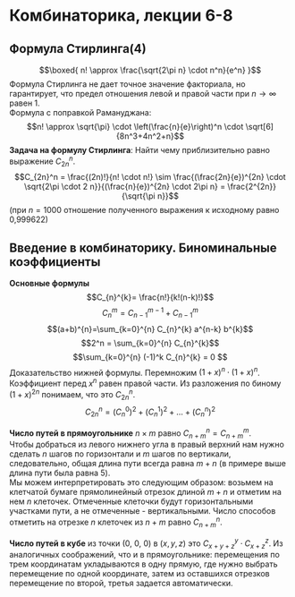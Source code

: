 # Комбинаторика, лекции 6-8

## Формула Стирлинга(4)
$$\boxed{
n! \approx \frac{\sqrt{2\pi n} \cdot n^n}{e^n}
}$$
Формула Стирлинга не дает точное значение факториала, но гарантирует, что предел отношения левой и правой части при $n \rightarrow \infty$ равен 1.  
Формула с поправкой Рамануджана:
$$n! \approx \sqrt{\pi} \cdot \left(\frac{n}{e}\right)^n \cdot \sqrt[6]{8n^3+4n^2+n}$$
**Задача на формулу Стирлинга**: Найти чему приблизительно равно выражение $C_{2n}^n$.  
$$C_{2n}^n = \frac{(2n)!}{n! \cdot n!} \sim \frac{(\frac{2n}{e})^{2n} \cdot \sqrt{2\pi \cdot 2 n}}{(\frac{n}{e})^{2n} \cdot 2\pi n} = \frac{2^{2n}}{\sqrt{\pi n}}$$
(при $n = 1000$ отношение полученного выражения к исходному равно 0,999622) 

## Введение в комбинаторику. Биноминальные коэффициенты

**Основные формулы**
$$C_{n}^{k}= \frac{n!}{k!(n-k)!}$$
$$C_{n}^{ m}=C_{n-1}^{ m-1}+C_{n-1}^{ m}$$
$$(a+b)^{n}=\sum_{k=0}^{n} C_{n}^{k} a^{n-k} b^{k}$$
$$2^n = \sum_{k=0}^{n} C_{n}^{k}$$
$$\sum_{k=0}^{n} (-1)^k C_{n}^{k} = 0 $$
Доказательство нижней формулы. Перемножим $(1+x)^n \cdot (1+x)^n$. Коэффициент перед $x^n$ равен правой части. Из  разложения по биному $(1+x)^{2n}$ понимаем, что это $C_{2n}^n$.
$$C_{2 n}^{n}=\left(C_{n}^{0}\right)^{2}+\left(C_{n}^{1}\right)^{2}+\ldots+\left(C_{n}^{n}\right)^{2}$$

**Число путей в прямоугольнике** $n \times m$ равно $C_{n+m}^{n}=C_{n+m}^{m}$.  
Чтобы добраться из левого нижнего угла в правый верхний нам нужно сделать $n$ шагов по горизонтали и $m$ шагов по вертикали, следовательно, общая длина пути всегда равна $m+n$ (в примере выше длина пути была равна 5).  
Мы можем интерпретировать это следующим образом: возьмем на клетчатой бумаге прямолинейный отрезок длиной $m+n$ и отметим на нем $n$ клеточек. Отмеченные клеточки будут горизонтальными участками пути, а не отмеченные - вертикальными. Число способов отметить на отрезке $n$ клеточек из $n+m$ равно $C_{n+m}^{n}$.  

**Число путей в кубе** из точки (0, 0, 0) в $(x, y, z)$ это $C^y_{x+y+z} \cdot C^z_{x+z}$. Из аналогичных соображений, что и в прямоугольнике: перемещения по трем координатам укладываются в одну прямую, где нужно выбрать перемещение по одной координате, затем из оставшихся отрезков перемещение по второй, третья задается автоматически.




